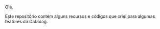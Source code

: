 Olá.

Este repositório contém alguns recursos e códigos que criei para algumas features do Datadog.

